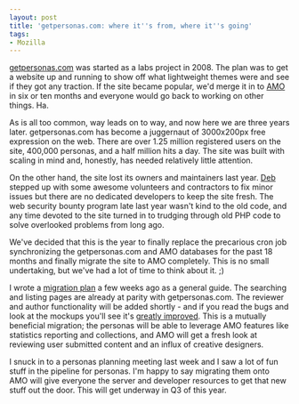 ```yaml
---
layout: post
title: 'getpersonas.com: where it''s from, where it''s going'
tags:
- Mozilla
---
```

<p><a href="http://www.getpersonas.com/">getpersonas.com</a> was started as a labs project in 2008.  The plan was to get a website up and running to show off what lightweight themes were and see if they got any traction.  If the site became popular, we'd merge it in to <a href="https://addons.mozilla.org/">AMO</a> in six or ten months and everyone would go back to working on other things.  Ha.  </p>
<p>As is all too common, way leads on to way, and now here we are three years later.  getpersonas.com has become a juggernaut of 3000x200px free expression on the web.  There are over 1.25 million registered users on the site, 400,000 personas, and a half million hits a day.  The site was built with scaling in mind and, honestly, has needed relatively little attention.</p>
<p>On the other hand, the site lost its owners and maintainers last year.  <a href="http://www.dria.org/wordpress/">Deb</a> stepped up with some awesome volunteers and contractors to fix minor issues but there are no dedicated developers to keep the site fresh.  The web security bounty program late last year wasn't kind to the old code, and any time devoted to the site turned in to trudging through old PHP code to solve overlooked problems from long ago.</p>
<p>We've decided that this is the year to finally replace the precarious cron job synchronizing the getpersonas.com and AMO databases for the past 18 months and finally migrate the site to AMO completely.  This is no small undertaking, but we've had a lot of time to think about it. ;)</p>
<p>I wrote a <a href="http://micropipes.com/greaterpercona/">migration plan</a> a few weeks ago as a general guide.  The searching and listing pages are already at parity with getpersonas.com.  The reviewer and author functionality will be added shortly - and if you read the bugs and look at the mockups you'll see it's <a href="http://people.mozilla.com/~chowse/drop/amo/personas/review/">greatly improved</a>.  This is a mutually beneficial migration; the personas will be able to leverage AMO features like statistics reporting and collections, and AMO will get a fresh look at reviewing user submitted content and an influx of creative designers.</p>
<p>I snuck in to a personas planning meeting last week and I saw a lot of fun stuff in the pipeline for personas.  I'm happy to say migrating them onto AMO will give everyone the server and developer resources to get that new stuff out the door.  This will get underway in Q3 of this year.</p>
